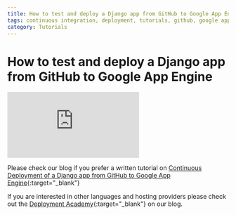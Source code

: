 ```yaml
---
title: How to test and deploy a Django app from GitHub to Google App Engine
tags: continuous integration, deployment, tutorials, github, google app engine, python
category: Tutorials
---
```


# How to test and deploy a Django app from GitHub to Google App Engine

<div class="flex-video">
<iframe src="http://player.vimeo.com/video/84305070" allowfullscreen="" frameborder="0"></iframe>
</div>

Please check our blog if you prefer a written tutorial on [Continuous Deployment of a Django app from GitHub to Google App Engine](http://blog.codeship.io/2014/01/23/continuous-deployment-google-app-engine-github-python-django.html){:target="_blank"}

If you are interested in other languages and hosting providers please check out the [Deployment Academy](http://blog.codeship.io/category/deployment-academy){:target="_blank"} on our blog.
